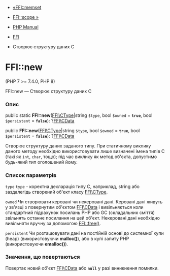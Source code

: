 - [«FFI::memset](ffi.memset.md)
- [FFI::scope »](ffi.scope.md)

- [PHP Manual](index.md)
- [FFI](class.ffi.md)
- Створює структуру даних C

# FFI::new

(PHP 7 \>= 7.4.0, PHP 8)

FFI::new — Створює структуру даних C

### Опис

public static **FFI::new**([FFI\CType](class.ffi-ctype.md)\|string
`$type`, bool `$owned` = **`true`**, bool `$persistent` = **`false`**):
?[FFI\CData](class.ffi-cdata.md)

public **FFI::new**([FFI\CType](class.ffi-ctype.md)\|string `$type`,
bool `$owned` = **`true`**, bool `$persistent` = **`false`**):
?[FFI\CData](class.ffi-cdata.md)

Створює структуру даних заданого типу. При статичному виклику
даного методу необхідно використовувати лише визначені імена
типів С (такі як `int`, `char`, тощо); під час виклику як метод об'єкта,
допустимо будь-який тип оголошений йому.

### Список параметрів

`type`
`type` - коректна декларація типу С, наприклад, string або заздалегідь
створений об'єкт класу [FFI\CType](class.ffi-ctype.md).

`owned`
Чи створювати керовані чи некеровані дані. Керовані дані
живуть у зв'язці з повернутим об'єктом [FFI\CData](class.ffi-cdata.md)
і вивільняється коли стандартний підрахунок посилань PHP або GC (складальник
сміття) звільнять останнє посилання на цей об'єкт. Некеровані дані
необхідно вивільняти вручну за допомогою [FFI::free()](ffi.free.md).

`persistent`
Чи розташовувати дані на постійній основі до системної купи (heap)
(використовуючи **malloc()**), або в купі запиту PHP (використовуючи
**emalloc()**).

### Значення, що повертаються

Повертає новий об'єкт [FFI\CData](class.ffi-cdata.md) або **`null`**
у разі виникнення помилки.
